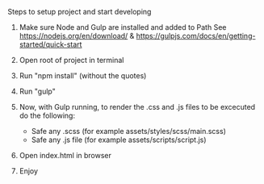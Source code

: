 Steps to setup project and start developing

1.  Make sure Node and Gulp are installed and added to Path
        See https://nodejs.org/en/download/
        & https://gulpjs.com/docs/en/getting-started/quick-start

2.  Open root of project in terminal

3.  Run "npm install" (without the quotes)

4.  Run "gulp"

5.  Now, with Gulp running, to render the .css and .js files to be excecuted do the following:

    - Safe any .scss (for example assets/styles/scss/main.scss)
    - Safe any .js file (for example assets/scripts/script.js)

6.  Open index.html in browser

7.  Enjoy